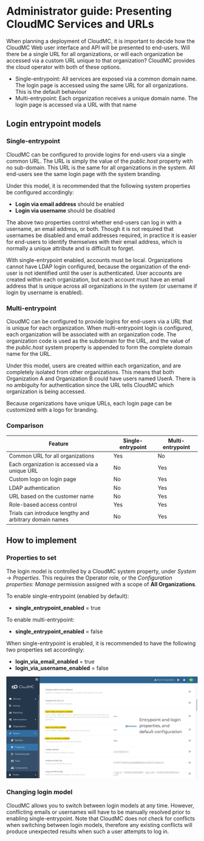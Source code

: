 # Administrator guide:  Presenting CloudMC Services and URLs

When planning a deployment of CloudMC, it is important to decide how the CloudMC Web user interface and API will be presented to end-users.  Will there be a single URL for all organizations, or will each organization be accessed via a custom URL unique to that organization?  CloudMC provides the cloud operator with both of these options.
- Single-entrypoint: All services are exposed via a common domain name. The login page is accessed using the same URL for all organizations.  This is the default behaviour
- Multi-entrypoint: Each organization receives a unique domain name.  The login page is accessed via a URL with that name


## Login entrypoint models
### Single-entrypoint
CloudMC can be configured to provide logins for end-users via a single common URL.  The URL is simply the value of the *public.host* property with no sub-domain.  This URL is the same for all organizations in the system.  All end-users see the same login page with the system branding.

Under this model, it is recommended that the following system properties be configured accordingly:
- **Login via email address** should be enabled
- **Login via username** should be disabled

The above two properties control whether end-users can log in with a username, an email address, or both.  Though it is not required that usernames be disabled and email addresses required, in practice it is easier for end-users to identify themselves with their email address, which is normally a unique attribute and is difficult to forget.

With single-entrypoint enabled, accounts must be local.  Organizations cannot have LDAP login configured, because the organization of the end-user is not identified until the user is authenticated.  User accounts are created within each organization, but each account must have an email address that is unique across all organizations in the system (or username if login by username is enabled).

### Multi-entrypoint
CloudMC can be configured to provide logins for end-users via a URL that is unique for each organization.  When multi-entrypoint login is configured, each organization will be associated with an organization code.  The organization code is used as the subdomain for the URL, and the value of the *public.host* system property is appended to form the complete domain name for the URL.

Under this model, users are created within each organization, and are completely isolated from other organizations.  This means that both Organization A and Organization B could have users named UserA.  There is no ambiguity for authentication since the URL tells CloudMC which organization is being accessed.

Because organizations have unique URLs, each login page can be customized with a logo for branding.

### Comparison
| Feature | Single-entrypoint | Multi-entrypoint |
| --- | --- | --- |
| Common URL for all organizations | Yes | No |
| Each organization is accessed via a unique URL | No | Yes |
| Custom logo on login page | No | Yes |
| LDAP authentication | No | Yes |
| URL based on the customer name | No | Yes |
| Role-based access control | Yes | Yes |
| Trials can introduce lengthy and arbitrary domain names | No | Yes |


## How to implement
### Properties to set
The login model is controlled by a CloudMC system property, under *System* -> *Properties*.  This requires the Operator role, or the *Configuration properties: Manage* permission assigned with a scope of **All Organizations**.

To enable single-entrypoint (enabled by default):
- **single_entrypoint_enabled** = true

To enable multi-entrypoint:
- **single_entrypoint_enabled** = false

When single-entrypoint is enabled, it is recommended to have the following two properties set accordingly:
- **login_via_email_enabled** = true
- **login_via_username_enabled** = false

![system properties](entrypoint-properties-en.png)

### Changing login model
CloudMC allows you to switch between login models at any time.  However, conflicting emails or usernames will have to be manually resolved prior to enabling single-entrypoint.  Note that CloudMC does not check for conflicts when switching between login models, therefore any existing conflicts will produce unexpected results when such a user attempts to log in.
